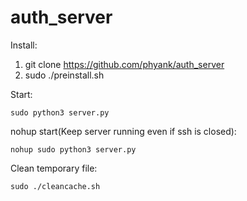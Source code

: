 # auth_server

Install:

  1. git clone https://github.com/phyank/auth_server
  2. sudo ./preinstall.sh

Start:

    sudo python3 server.py
  

nohup start(Keep server running even if ssh is closed):

    nohup sudo python3 server.py
  

Clean temporary file:

    sudo ./cleancache.sh
